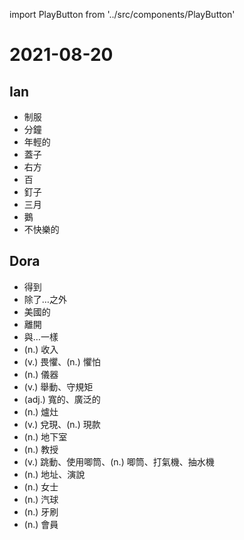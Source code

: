import PlayButton from '../src/components/PlayButton'

# 2021-08-20

## Ian
- <PlayButton value="uniform" /> 制服
- <PlayButton value="minute" /> 分鐘
- <PlayButton value="young" /> 年輕的
- <PlayButton value="lid" /> 蓋子
- <PlayButton value="right" /> 右方
- <PlayButton value="hundred" /> 百
- <PlayButton value="nail" /> 釘子
- <PlayButton value="March" /> 三月
- <PlayButton value="goose" /> 鵝
- <PlayButton value="unhappy" /> 不快樂的

## Dora
- <PlayButton value="get" /> 得到
- <PlayButton value="except" /> 除了…之外
- <PlayButton value="American" /> 美國的
- <PlayButton value="leave" /> 離開
- <PlayButton value="as" /> 與…一樣
- <PlayButton value="income" /> (n.) 收入
- <PlayButton value="fear" /> (v.) 畏懼、(n.) 懼怕
- <PlayButton value="instrument" /> (n.) 儀器
- <PlayButton value="behave" /> (v.) 舉動、守規矩
- <PlayButton value="wide" /> (adj.) 寬的、廣泛的
- <PlayButton value="stove" /> (n.) 爐灶
- <PlayButton value="cash" /> (v.) 兌現、(n.) 現款
- <PlayButton value="basement" /> (n.) 地下室
- <PlayButton value="professor" /> (n.) 教授
- <PlayButton value="pump" /> (v.) 跳動、使用唧筒、(n.) 唧筒、打氣機、抽水機
- <PlayButton value="address" /> (n.) 地址、演說
- <PlayButton value="ma'am" /> (n.) 女士
- <PlayButton value="balloon" /> (n.) 汽球
- <PlayButton value="toothbrush" /> (n.) 牙刷
- <PlayButton value="member" /> (n.) 會員
